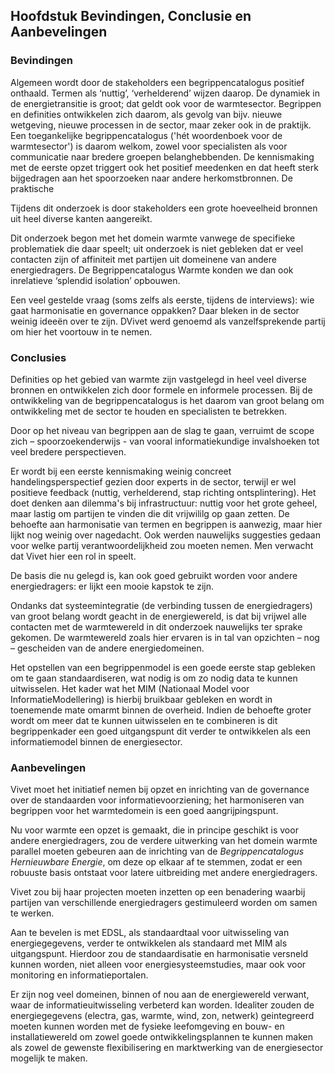 Hoofdstuk Bevindingen, Conclusie en Aanbevelingen
-------------------------------------------------

### Bevindingen

Algemeen wordt door de stakeholders een begrippencatalogus positief onthaald. Termen als ‘nuttig’, ‘verhelderend’ wijzen daarop. De dynamiek in de energietransitie is groot; dat geldt ook voor de warmtesector. Begrippen en definities ontwikkelen zich daarom, als gevolg van bijv. nieuwe wetgeving, nieuwe processen in de sector, maar zeker ook in de praktijk. Een toegankelijke begrippencatalogus ('hét woordenboek voor de warmtesector') is daarom welkom, zowel voor specialisten als voor communicatie naar bredere groepen belanghebbenden. 
De kennismaking met de eerste opzet triggert ook het positief meedenken en dat heeft sterk bijgedragen aan het spoorzoeken naar andere herkomstbronnen. De praktische 

Tijdens dit onderzoek is door stakeholders een grote hoeveelheid bronnen uit heel diverse kanten aangereikt. 

Dit onderzoek begon met het domein warmte vanwege de specifieke problematiek die daar speelt; uit onderzoek is niet gebleken dat er veel contacten zijn of affiniteit met partijen uit domeinene van andere energiedragers. De Begrippencatalogus Warmte konden we dan ook inrelatieve ‘splendid isolation’ opbouwen.

Een veel gestelde vraag (soms zelfs als eerste, tijdens de interviews): wie gaat harmonisatie en governance oppakken? Daar bleken in de sector weinig ideeën over
te zijn. DVivet werd genoemd als vanzelfsprekende partij om hier het voortouw in te nemen.

### Conclusies

Definities op het gebied van warmte zijn vastgelegd in heel veel diverse bronnen en ontwikkelen zich door formele en informele processen. Bij de ontwikkeling van de begrippencatalogus is het daarom van groot belang om ontwikkeling met de sector te houden en specialisten te betrekken. 

Door op het niveau van begrippen aan de slag te gaan, verruimt de scope zich – spoorzoekenderwijs - van vooral informatiekundige invalshoeken tot veel bredere perspectieven. 

Er wordt bij een eerste kennismaking weinig concreet handelingsperspectief gezien door experts in de sector, terwijl er wel  positieve feedback (nuttig, verhelderend, stap richting ontsplintering). Het doet denken aan dilemma's bij infrastructuur: nuttig voor het grote geheel, maar lastig om partijen te vinden die dit vrijwililg op gaan zetten. 
De behoefte aan harmonisatie van termen en begrippen is aanwezig, maar hier lijkt nog weinig over nagedacht. Ook werden nauwelijks suggesties gedaan voor welke partij
verantwoordelijkheid zou moeten nemen. Men verwacht dat Vivet hier een rol in speelt.

De basis die nu gelegd is, kan ook goed gebruikt worden voor andere energiedragers: er lijkt een mooie kapstok te zijn.

Ondanks dat systeemintegratie (de verbinding tussen de energiedragers) van groot belang wordt geacht in de energiewereld, is dat bij vrijwel alle contacten met
de warmtewereld in dit onderzoek nauwelijks ter sprake gekomen. De warmtewereld zoals hier ervaren is in tal van opzichten – nog – gescheiden van de andere
energiedomeinen. 

Het opstellen van een begrippenmodel is een goede eerste stap gebleken om te gaan standaardiseren, wat nodig is om zo nodig data te kunnen uitwisselen. Het kader wat het  MIM (Nationaal Model voor InformatieModellering) is hierbij bruikbaar gebleken en wordt in toenemende mate omarmt binnen de overheid. Indien de behoefte groter wordt om meer dat te kunnen uitwisselen en te combineren is dit begrippenkader een goed uitgangspunt dit verder te ontwikkelen als een informatiemodel binnen de energiesector.

### Aanbevelingen

Vivet moet het initiatief nemen bij opzet en inrichting van de governance over de standaarden voor informatievoorziening; het harmoniseren van begrippen voor het warmtedomein is een goed aangrijpingspunt. 

Nu voor warmte een opzet is gemaakt, die in principe geschikt is voor andere energiedragers, zou de verdere uitwerking van het domein warmte parallel moeten
gebeuren aan de inrichting van de *Begrippencatalogus Hernieuwbare Energie*, om deze op elkaar af te stemmen, zodat er een robuuste basis ontstaat voor latere
uitbreiding met andere energiedragers.

Vivet zou bij haar projecten moeten inzetten op een benadering waarbij partijen van verschillende energiedragers gestimuleerd worden om samen te werken. 

Aan te bevelen is met EDSL, als standaardtaal voor uitwisseling van energiegegevens,  verder te ontwikkelen als standaard met MIM als uitgangspunt. Hierdoor zou de standaardisatie en harmonisatie versneld kunnen worden, niet alleen voor energiesysteemstudies, maar ook voor monitoring en informatieportalen.

Er zijn nog veel domeinen, binnen of nou aan de energiewereld verwant, waar de informatieuitwisseling verbeterd kan worden. Idealiter zouden de energiegegevens (electra, gas, warmte, wind, zon, netwerk) geintegreerd moeten kunnen worden met de fysieke leefomgeving en bouw- en installatiewereld om zowel goede ontwikkelingsplannen te kunnen maken als zowel de gewenste flexibilisering en marktwerking van de energiesector mogelijk te maken.


